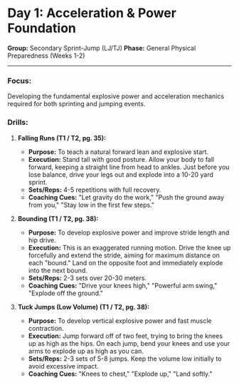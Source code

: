 # Day 1: Acceleration & Power Foundation

**Group:** Secondary Sprint-Jump (LJ/TJ)
**Phase:** General Physical Preparedness (Weeks 1-2)

---

### Focus:
Developing the fundamental explosive power and acceleration mechanics required for both sprinting and jumping events.

### Drills:

1.  **Falling Runs (T1 / T2, pg. 35):**
    *   **Purpose:** To teach a natural forward lean and explosive start.
    *   **Execution:** Stand tall with good posture. Allow your body to fall forward, keeping a straight line from head to ankles. Just before you lose balance, drive your legs out and explode into a 10-20 yard sprint.
    *   **Sets/Reps:** 4-5 repetitions with full recovery.
    *   **Coaching Cues:** "Let gravity do the work," "Push the ground away from you," "Stay low in the first few steps."

2.  **Bounding (T1 / T2, pg. 38):**
    *   **Purpose:** To develop explosive power and improve stride length and hip drive.
    *   **Execution:** This is an exaggerated running motion. Drive the knee up forcefully and extend the stride, aiming for maximum distance on each "bound." Land on the opposite foot and immediately explode into the next bound.
    *   **Sets/Reps:** 2-3 sets over 20-30 meters.
    *   **Coaching Cues:** "Drive your knees high," "Powerful arm swing," "Explode off the ground."

3.  **Tuck Jumps (Low Volume) (T1 / T2, pg. 38):**
    *   **Purpose:** To develop vertical explosive power and fast muscle contraction.
    *   **Execution:** Jump forward off of two feet, trying to bring the knees up as high as the hips. On each jump, bend your knees and use your arms to explode up as high as you can.
    *   **Sets/Reps:** 2-3 sets of 5-8 jumps. Keep the volume low initially to avoid excessive impact.
    *   **Coaching Cues:** "Knees to chest," "Explode up," "Land softly."

